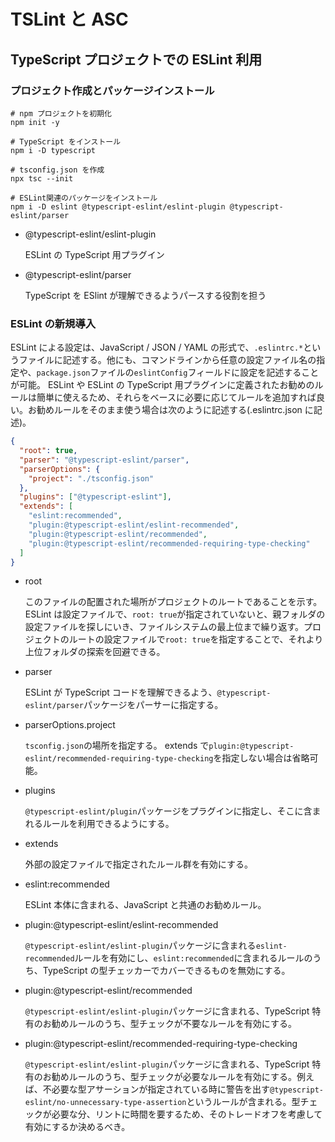 # TSLint と ASC

## TypeScript プロジェクトでの ESLint 利用

### プロジェクト作成とパッケージインストール

```shell
# npm プロジェクトを初期化
npm init -y

# TypeScript をインストール
npm i -D typescript

# tsconfig.json を作成
npx tsc --init

# ESLint関連のパッケージをインストール
npm i -D eslint @typescript-eslint/eslint-plugin @typescript-eslint/parser
```

- @typescript-eslint/eslint-plugin

  ESLint の TypeScript 用プラグイン

- @typescript-eslint/parser

  TypeScript を ESlint が理解できるようパースする役割を担う

### ESLint の新規導入

ESLint による設定は、JavaScript / JSON / YAML の形式で、`.eslintrc.*`というファイルに記述する。他にも、コマンドラインから任意の設定ファイル名の指定や、`package.json`ファイルの`eslintConfig`フィールドに設定を記述することが可能。
ESLint や ESLint の TypeScript 用プラグインに定義されたお勧めのルールは簡単に使えるため、それらをベースに必要に応じてルールを追加すれば良い。お勧めルールをそのまま使う場合は次のように記述する(.eslintrc.json に記述)。

```json
{
  "root": true,
  "parser": "@typescript-eslint/parser",
  "parserOptions": {
    "project": "./tsconfig.json"
  },
  "plugins": ["@typescript-eslint"],
  "extends": [
    "eslint:recommended",
    "plugin:@typescript-eslint/eslint-recommended",
    "plugin:@typescript-eslint/recommended",
    "plugin:@typescript-eslint/recommended-requiring-type-checking"
  ]
}
```

- root

  このファイルの配置された場所がプロジェクトのルートであることを示す。
  ESLint は設定ファイルで、`root: true`が指定されていないと、親フォルダの設定ファイルを探しにいき、ファイルシステムの最上位まで繰り返す。プロジェクトのルートの設定ファイルで`root: true`を指定することで、それより上位フォルダの探索を回避できる。

- parser

  ESLint が TypeScript コードを理解できるよう、`@typescript-eslint/parser`パッケージをパーサーに指定する。

- parserOptions.project

  `tsconfig.json`の場所を指定する。
  extends で`plugin:@typescript-eslint/recommended-requiring-type-checking`を指定しない場合は省略可能。

- plugins

  `@typescript-eslint/plugin`パッケージをプラグインに指定し、そこに含まれるルールを利用できるようにする。

- extends

  外部の設定ファイルで指定されたルール群を有効にする。

- eslint:recommended

  ESLint 本体に含まれる、JavaScript と共通のお勧めルール。

- plugin:@typescript-eslint/eslint-recommended

  `@typescript-eslint/eslint-plugin`パッケージに含まれる`eslint-recommended`ルールを有効にし、`eslint:recommended`に含まれるルールのうち、TypeScript の型チェッカーでカバーできるものを無効にする。

- plugin:@typescript-eslint/recommended

  `@typescript-eslint/eslint-plugin`パッケージに含まれる、TypeScript 特有のお勧めルールのうち、型チェックが不要なルールを有効にする。

- plugin:@typescript-eslint/recommended-requiring-type-checking

  `@typescript-eslint/eslint-plugin`パッケージに含まれる、TypeScript 特有のお勧めルールのうち、型チェックが必要なルールを有効にする。例えば、不必要な型アサーションが指定されている時に警告を出す`@typescript-eslint/no-unnecessary-type-assertion`というルールが含まれる。型チェックが必要な分、リントに時間を要するため、そのトレードオフを考慮して有効にするか決めるべき。
